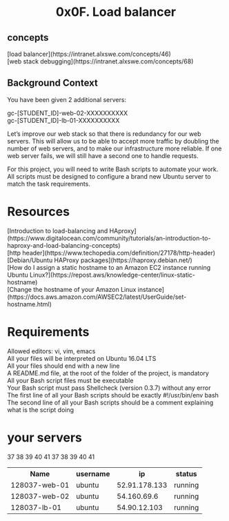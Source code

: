 <Center><h1>0x0F. Load balancer</h1></center>
<h2> concepts</h2>
[load balancer](https://intranet.alxswe.com/concepts/46) <br>
[web stack debugging](https://intranet.alxswe.com/concepts/68) <br>
<h2>Background Context</h2>
You have been given 2 additional servers:<br>

gc-[STUDENT_ID]-web-02-XXXXXXXXXX<br>
gc-[STUDENT_ID]-lb-01-XXXXXXXXXX<br>
<p>Let’s improve our web stack so that there is redundancy for our web servers. This will allow us to be able to accept more traffic by doubling the number of web servers, and to make our infrastructure more reliable. If one web server fails, we will still have a second one to handle requests.

For this project, you will need to write Bash scripts to automate your work. All scripts must be designed to configure a brand new Ubuntu server to match the task requirements.

</p>
<h1>Resources</h1>
[Introduction to load-balancing and HAproxy](https://www.digitalocean.com/community/tutorials/an-introduction-to-haproxy-and-load-balancing-concepts)<br>
[http header](https://www.techopedia.com/definition/27178/http-header)<br>
[Debian/Ubuntu HAProxy packages](https://haproxy.debian.net/)<br>
[How do I assign a static hostname to an Amazon EC2 instance running Ubuntu Linux?](https://repost.aws/knowledge-center/linux-static-hostname)<br>
[Change the hostname of your Amazon Linux instance](https://docs.aws.amazon.com/AWSEC2/latest/UserGuide/set-hostname.html)<br>

<h1>Requirements</h1>
Allowed editors: vi, vim, emacs <br>
All your files will be interpreted on Ubuntu 16.04 LTS <br>
All your files should end with a new line <br>
A README.md file, at the root of the folder of the project, is mandatory <br>
All your Bash script files must be executable<br>
Your Bash script must pass Shellcheck (version 0.3.7) without any error<br>
The first line of all your Bash scripts should be exactly #!/usr/bin/env bash<br>
The second line of all your Bash scripts should be a comment explaining what is the script doing<br>

<h1>your servers</h1>
<table>
<tr>
<th>Name</th>
<th>username</th>
<th>ip</th>
<th>status</th>
</tr>
<tr>
<td>128037-web-01</td>
<td>ubuntu</td>
<td>52.91.178.133</td>
<td>running</td>
</tr>
<tr>
 37 <td>128037-web-02</td>
 38 <td>ubuntu</td>
 39 <td>54.160.69.6</td>
 40 <td>running</td>
 41 </tr>
 <tr>
 37 <td>128037-lb-01</td>
 38 <td>ubuntu</td>
 39 <td>54.90.12.103</td>
 40 <td>running</td>
 41 </tr>
 </table>
